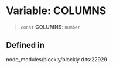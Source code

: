 # Variable: COLUMNS

> `const` **COLUMNS**: `number`

## Defined in

node_modules/blockly/blockly.d.ts:22929
